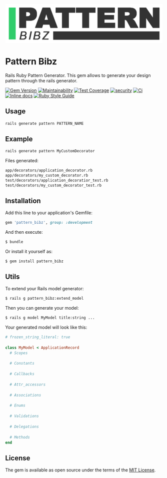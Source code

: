 ![Pattern Bibz logo](https://raw.githubusercontent.com/thooams/pattern_bibz/main/pattern-bibz-logo.gif)

# Pattern Bibz

Rails Ruby Pattern Generator.
This gem allows to generate your design pattern through the rails generator.

[![Gem Version](https://badge.fury.io/rb/pattern_bibz.svg)](https://badge.fury.io/rb/pattern_bibz)
[![Maintainability](https://api.codeclimate.com/v1/badges/7e8e319e9f7197593733/maintainability)](https://codeclimate.com/github/thooams/pattern_bibz/maintainability)
[![Test Coverage](https://api.codeclimate.com/v1/badges/7e8e319e9f7197593733/test_coverage)](https://codeclimate.com/github/thooams/pattern_bibz/test_coverage)
[![security](https://hakiri.io/github/thooams/pattern_bibz/main.svg)](https://hakiri.io/github/thooams/pattern_bibz/main)
[![Ci](https://github.com/thooams/pattern_bibz/workflows/CI/badge.svg)](https://github.com/thooams/pattern_bibz/actions)
[![Inline docs](http://inch-ci.org/github/thooams/pattern_bibz.svg?branch=master)](http://inch-ci.org/github/thooams/pattern_bibz)
[![Ruby Style Guide](https://img.shields.io/badge/code_style-rubocop-brightgreen.svg)](https://github.com/rubocop-hq/rubocop)


## Usage

```bash
rails generate pattern PATTERN_NAME
```

## Example

```bash
rails generate pattern MyCustomDecorator
```

Files generated:

    app/decorators/application_decorator.rb
    app/decorators/my_custom_decorator.rb
    test/decorators/application_decoratior_test.rb
    test/decorators/my_custom_decorator_test.rb

## Installation

Add this line to your application's Gemfile:

```ruby
gem 'pattern_bibz', group: :development
```

And then execute:

```bash
$ bundle
```

Or install it yourself as:

```bash
$ gem install pattern_bibz
```

## Utils
To extend your Rails model generator:

```bash
$ rails g pattern_bibz:extend_model
```

Then you can generate your model:

```bash
$ rails g model MyModel title:string ...
```

Your generated model will look like this:

```ruby
# frozen_string_literal: true

class MyModel < ApplicationRecord
  # Scopes

  # Constants

  # Callbacks

  # Attr_accessors

  # Associations

  # Enums

  # Validations

  # Delegations

  # Methods
end
```

## License

The gem is available as open source under the terms of the [MIT License](https://opensource.org/licenses/MIT).
